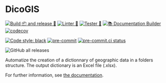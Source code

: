 # DicoGIS

[![Build 📦 and release 🚀](https://github.com/Guts/DicoGIS/actions/workflows/builder_releaser.yml/badge.svg)](https://github.com/Guts/DicoGIS/actions/workflows/builder_releaser.yml)
[![Linter 🐍](https://github.com/Guts/DicoGIS/actions/workflows/linter_ubuntu.yml/badge.svg)](https://github.com/Guts/DicoGIS/actions/workflows/linter_ubuntu.yml)
[![Tester 🎳](https://github.com/Guts/DicoGIS/actions/workflows/tester_ubuntu.yml/badge.svg)](https://github.com/Guts/DicoGIS/actions/workflows/tester_ubuntu.yml)
[![📚 Documentation Builder](https://github.com/Guts/DicoGIS/actions/workflows/docs_builder.yml/badge.svg)](https://github.com/Guts/DicoGIS/actions/workflows/docs_builder.yml)
[![codecov](https://codecov.io/gh/Guts/DicoGIS/branch/master/graph/badge.svg?token=phiBV8BfPA)](https://codecov.io/gh/Guts/DicoGIS)

[![Code style: black](https://img.shields.io/badge/code%20style-black-000000.svg)](https://github.com/psf/black)
[![pre-commit](https://img.shields.io/badge/pre--commit-enabled-brightgreen?logo=pre-commit&logoColor=white)](https://github.com/pre-commit/pre-commit)
[![pre-commit.ci status](https://results.pre-commit.ci/badge/github/Guts/DicoGIS/master.svg)](https://results.pre-commit.ci/latest/github/Guts/DicoGIS/master)

![GitHub all releases](https://img.shields.io/github/downloads/guts/dicogis/total)

Automatize the creation of a dictionnary of geographic data in a folders structure. The output dictionary is an Excel file (.xlsx).

For further information, see [the documentation](https://guts.github.io/DicoGIS/).
